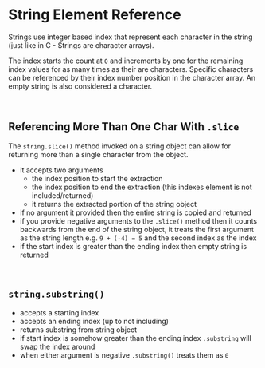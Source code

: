 # String Element Reference

Strings use integer based index that represent each character in the string (just like in C - Strings are character arrays). 

The index starts the count at `0` and increments by one for the remaining index values for as many times as their are characters. Specific characters can be referenced by their index number position in the character array. An empty string is also considered a character. 

<br>

## Referencing More Than One Char With `.slice`

The `string.slice()` method invoked on a string object can allow for returning more than a single character from the object.

  - it accepts two arguments
    - the index position to start the extraction
    - the index position to end the extraction (this indexes element is not included/returned)
    - it returns the extracted portion of the string object
  - if no argument it provided then the entire string is copied and returned
  - if you provide negative arguments to the `.slice()` method then it counts backwards from the end of the string object, it treats the first argument as the string length e.g. `9 + (-4) = 5` and the second index as the index
  - if the start index is greater than the ending index then empty string is returned

<br>

## `string.substring()`

- accepts a starting index
- accepts an ending index (up to not including)
- returns substring from string object
- if start index is somehow greater than the ending index `.substring` will swap the index around
- when either argument is negative `.substring()` treats them as `0`